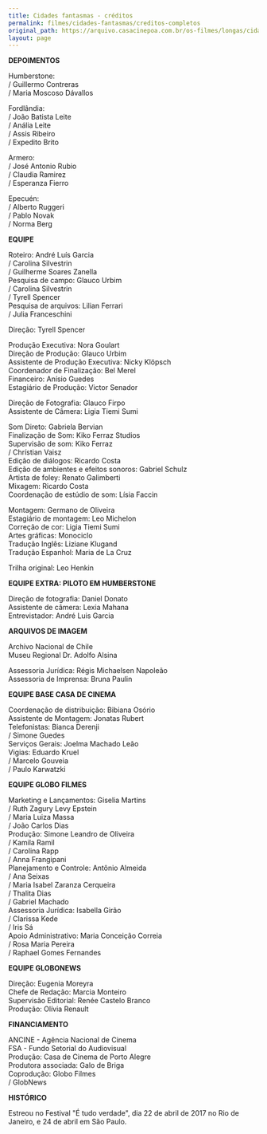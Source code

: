```yaml
---
title: Cidades fantasmas - créditos
permalink: filmes/cidades-fantasmas/creditos-completos
original_path: https://arquivo.casacinepoa.com.br/os-filmes/longas/cidades-fantasmas-cr%C3%A9ditos
layout: page
---
```

**DEPOIMENTOS**

Humberstone:\
/ Guillermo Contreras\
/ Maria Moscoso Dávallos

Fordlândia:\
/ João Batista Leite\
/ Anália Leite\
/ Assis Ribeiro\
/ Expedito Brito

Armero:\
/ José Antonio Rubio\
/ Claudia Ramirez\
/ Esperanza Fierro

Epecuén:\
/ Alberto Ruggeri\
/ Pablo Novak\
/ Norma Berg

**EQUIPE**

Roteiro: André Luís Garcia\
/ Carolina Silvestrin\
/ Guilherme Soares Zanella\
Pesquisa de campo: Glauco Urbim\
/ Carolina Silvestrin\
/ Tyrell Spencer\
Pesquisa de arquivos: Lilian Ferrari\
/ Julia Franceschini

Direção: Tyrell Spencer

Produção Executiva: Nora Goulart\
Direção de Produção: Glauco Urbim\
Assistente de Produção Executiva: Nicky Klöpsch\
Coordenador de Finalização: Bel Merel    \
Financeiro: Anísio Guedes\
Estagiário de Produção: Victor Senador

Direção de Fotografia: Glauco Firpo\
Assistente de Câmera: Ligia Tiemi Sumi

Som Direto: Gabriela Bervian\
Finalização de Som: Kiko Ferraz Studios\
Supervisão de som: Kiko Ferraz\
/ Chrístian Vaisz\
Edição de diálogos: Ricardo Costa\
Edição de ambientes e efeitos sonoros: Gabriel Schulz\
Artista de foley: Renato Galimberti\
Mixagem: Ricardo Costa\
Coordenação de estúdio de som: Lísia Faccin

Montagem: Germano de Oliveira\
Estagiário de montagem: Leo Michelon\
Correção de cor: Ligia Tiemi Sumi\
Artes gráficas: Monociclo\
Tradução Inglês: Liziane Klugand\
Tradução Espanhol: Maria de La Cruz

Trilha original: Leo Henkin

**EQUIPE EXTRA: PILOTO EM HUMBERSTONE**

Direção de fotografia: Daniel Donato\
Assistente de câmera: Lexia Mahana\
Entrevistador: André Luis Garcia

**ARQUIVOS DE IMAGEM**

Archivo Nacional de Chile\
Museu Regional Dr. Adolfo Alsina

Assessoria Jurídica: Régis Michaelsen Napoleão\
Assessoria de Imprensa: Bruna Paulin

**EQUIPE BASE CASA DE CINEMA**

Coordenação de distribuição: Bibiana Osório\
Assistente de Montagem: Jonatas Rubert\
Telefonistas: Bianca Derenji\
/ Simone Guedes\
Serviços Gerais: Joelma Machado Leão\
Vigias: Eduardo Kruel\
/ Marcelo Gouveia\
/ Paulo Karwatzki

**EQUIPE GLOBO FILMES**

Marketing e Lançamentos: Giselia Martins\
/ Ruth Zagury Levy Epstein\
/ Maria Luiza Massa\
/ João Carlos Dias\
Produção: Simone Leandro de Oliveira\
/ Kamila Ramil\
/ Carolina Rapp\
/ Anna Frangipani\
Planejamento e Controle: Antônio Almeida\
/ Ana Seixas\
/ Maria Isabel Zaranza Cerqueira\
/ Thalita Dias\
/ Gabriel Machado\
Assessoria Jurídica: Isabella Girão\
/ Clarissa Kede\
/ Iris Sá\
Apoio Administrativo: Maria Conceição Correia\
/ Rosa Maria Pereira\
/ Raphael Gomes Fernandes

**EQUIPE GLOBONEWS**

Direção: Eugenia Moreyra\
Chefe de Redação: Marcia Monteiro\
Supervisão Editorial: Renée Castelo Branco\
Produção: Olívia Renault

**FINANCIAMENTO**

ANCINE - Agência Nacional de Cinema\
FSA - Fundo Setorial do Audiovisual\
Produção: Casa de Cinema de Porto Alegre\
Produtora associada: Galo de Briga\
Coprodução: Globo Filmes\
/ GlobNews

**HISTÓRICO**

Estreou no Festival "É tudo verdade", dia 22 de abril de 2017 no Rio de Janeiro, e 24 de abril em São Paulo.